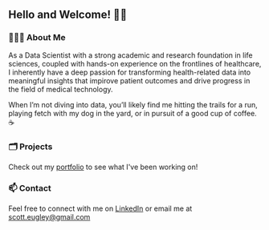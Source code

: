## Hello and Welcome! 👋🏼

### 👨🏻‍💻 About Me
As a Data Scientist with a strong academic and research foundation in life sciences, coupled with hands-on experience on the frontlines of healthcare, I inherently have a deep passion for transforming health-related data into meaningful insights that impirove patient outcomes and drive progress in the field of medical technology.

When I’m not diving into data, you’ll likely find me hitting the trails for a run, playing fetch with my dog in the yard, or in pursuit of a good cup of coffee. ☕ 

### 🗂️ Projects
Check out my [portfolio](https://seugley.github.io/portfolio/) to see what I've been working on!

### 📫 Contact
Feel free to connect with me on [LinkedIn](https://www.linkedin.com/in/scott-eugley-510651264) or email me at scott.eugley@gmail.com
